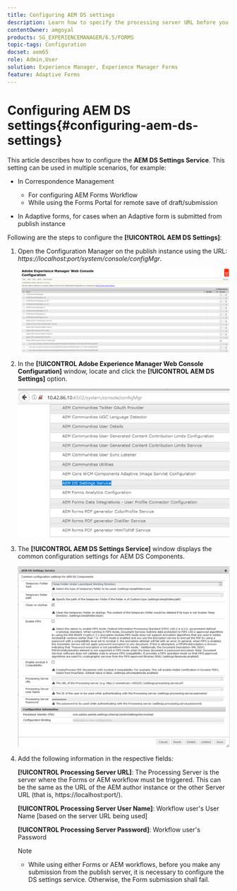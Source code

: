 ```yaml
---
title: Configuring AEM DS settings
description: Learn how to specify the processing server URL before you submit a form.
contentOwner: amgoyal
products: SG_EXPERIENCEMANAGER/6.5/FORMS
topic-tags: Configuration
docset: aem65
role: Admin,User
solution: Experience Manager, Experience Manager Forms
feature: Adaptive Forms
---
```

# Configuring AEM DS settings{#configuring-aem-ds-settings}

This article describes how to configure the **AEM DS Settings Service**. This setting can be used in multiple scenarios, for example:

* In Correspondence Management

    * For configuring AEM Forms Workflow
    * While using the Forms Portal for remote save of draft/submission

* In Adaptive forms, for cases when an Adaptive form is submitted from publish instance

Following are the steps to configure the **[!UICONTROL AEM DS Settings]**:

1. Open the Configuration Manager on the publish instance using the URL:   
   *https://localhost:port/system/console/configMgr*.

   ![AEM Web Console Configuration](assets/web_configuration_console_new.png)

1. In the **[!UICONTROL Adobe Experience Manager Web Console Configuration]** window, locate and click the **[!UICONTROL AEM DS Settings]** option.

   ![DS Settings](assets/ds_settings_new.png)

1. The **[!UICONTROL AEM DS Settings Service]** window displays the common configuration settings for AEM DS Components.

   ![DS Settings Service](assets/ds_settings_service_new.png)

1. Add the following information in the respective fields:

   **[!UICONTROL Processing Server URL]**: The Processing Server is the server where the Forms or AEM workflow must be triggered. This can be the same as the URL of the AEM author instance or the other Server URL (that is, https://localhost:port/).

   **[!UICONTROL Processing Server User Name]**: Workflow user's User Name [based on the server URL being used]

   **[!UICONTROL Processing Server Password]**: Workflow user's Password

   >[!NOTE]
   >
   >
   >    
   >    
   >    * While using either Forms or AEM workflows, before you make any submission from the publish server, it is necessary to configure the DS settings service. Otherwise, the Form submission shall fail.
   >    
   >
